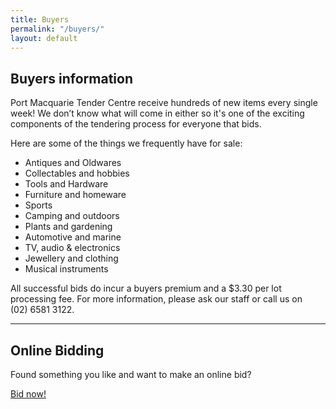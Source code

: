 ```yaml
---
title: Buyers
permalink: "/buyers/"
layout: default
---
```


## Buyers information

Port Macquarie Tender Centre receive hundreds of new items every single week! We don’t know what will come in either so it's one of the exciting components of the tendering process for everyone that bids.

Here are some of the things we frequently have for sale:

* Antiques and Oldwares
* Collectables and hobbies
* Tools and Hardware
* Furniture and homeware
* Sports
* Camping and outdoors
* Plants and gardening
* Automotive and marine
* TV, audio & electronics
* Jewellery and clothing
* Musical instruments

All successful bids do incur a buyers premium and a $3.30 per lot processing fee. For more information, please ask our staff or call us on (02)&nbsp;6581&nbsp;3122.

---

## Online Bidding

Found something you like and want to make an online bid?

<a class="btn btn-dark" href="/online-bid/" role="button">Bid now!</a>